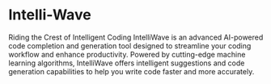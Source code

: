 # Intelli-Wave
Riding the Crest of Intelligent Coding
IntelliWave is an advanced AI-powered code completion and generation tool designed to streamline your coding workflow and enhance productivity.
Powered by cutting-edge machine learning algorithms, IntelliWave offers intelligent suggestions and code generation capabilities to help you write code faster and more accurately.
